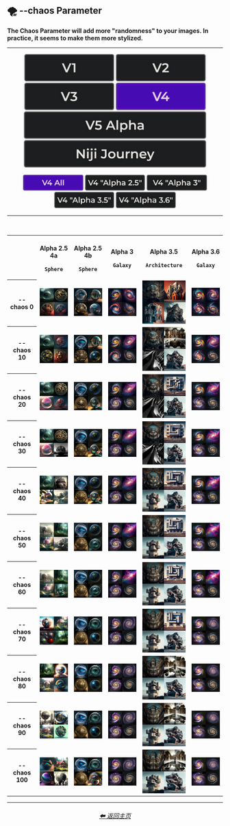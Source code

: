 <h2>🌪 --chaos Parameter</h2>
<b>The Chaos Parameter will add more "randomness" to your images. In practice, it seems to make them more stylized.</b>
<br>

<hr>

<div align="center">

[<img src="/Images/Repo_Parts/Buttons/Version_Buttons/button_version_V1_inactive.webp?raw=true" alt="MidJourney V1" height="64" />](/Pages/MJ_V1/Comparison_Pages/Parameters/Chaos_Comparison.md)
[<img src="/Images/Repo_Parts/Buttons/Version_Buttons/button_version_V2_inactive.webp?raw=true" alt="MidJourney V2" height="64" />](/Pages/MJ_V2/Comparison_Pages/Parameters/Chaos_Comparison.md)
[<img src="/Images/Repo_Parts/Buttons/Version_Buttons/button_version_V3_inactive.webp?raw=true" alt="MidJourney V3" height="64" />](/Pages/MJ_V3/Comparison_Pages/Parameters/Chaos_Comparison.md)
[<img src="/Images/Repo_Parts/Buttons/Version_Buttons/button_version_V4_active.webp?raw=true" alt="MidJourney V4" height="64" />]()
<br>
[<img src="/Images/Repo_Parts/Buttons/Version_Buttons/button_version_V5_Alpha_inactive_half.webp?raw=true" alt="MidJourney V5" height="64" />](/Pages/MJ_V5/Comparison_Pages/Parameters/Chaos_Comparison.md)
[<img src="/Images/Repo_Parts/Buttons/Version_Buttons/button_version_niji_inactive_half.webp?raw=true" alt="Niji Journey" height="64" />](/Pages/Niji_Journey/Comparison_Pages/Parameters/Chaos_Comparison.md)

[<img src="/Images/Repo_Parts/Buttons/Comparison_Page_Buttons/Subgroups/button_V4_all_active.webp?raw=true" alt="V4 All" width="140.5" />](/Pages/MJ_V4/Comparison_Pages/Parameters/Chaos_Comparison/Chaos_Comparison_V4_All.md)
[<img src="/Images/Repo_Parts/Buttons/Comparison_Page_Buttons/Subgroups/V4_Alpha_Versions/button_V4_alpha_2.5_inactive.webp?raw=true" alt="V4 Alpha 2.5" width="140.5" />](/Pages/MJ_V4/Comparison_Pages/Parameters/Chaos_Comparison/Older_Versions/V4_Alpha_2.5_4a.md)
[<img src="/Images/Repo_Parts/Buttons/Comparison_Page_Buttons/Subgroups/V4_Alpha_Versions/button_V4_alpha_3_inactive.webp?raw=true" alt="V4 Alpha 3" width="140.5" />](/Pages/MJ_V4/Comparison_Pages/Parameters/Chaos_Comparison/Older_Versions/V4_Alpha_3.md)
[<img src="/Images/Repo_Parts/Buttons/Comparison_Page_Buttons/Subgroups/V4_Alpha_Versions/button_V4_alpha_3.5_inactive.webp?raw=true" alt="V4 Alpha 3.5" width="140.5" />](/Pages/MJ_V4/Comparison_Pages/Parameters/Chaos_Comparison/Older_Versions/V4_Alpha_3.5.md)
[<img src="/Images/Repo_Parts/Buttons/Comparison_Page_Buttons/Subgroups/V4_Alpha_Versions/button_V4_alpha_3.6_inactive.webp?raw=true" alt="V4 Alpha 3.6" width="140.5" />](/Pages/MJ_V4/Comparison_Pages/Parameters/Chaos_Comparison/Chaos_Comparison.md)

</div>

<hr>
<br>

<div align="center">

<table>
  <tr align=center valign=middle>
    <th width=120></th>
    <th width=176><br>Alpha 2.5 4a<p><code>Sphere</code></p></th>
    <th width=176><br>Alpha 2.5 4b<p><code>Sphere</code></p></th>
    <th width=176><br>Alpha 3<p><code>Galaxy</code></p></th>
    <th width=176><br>Alpha 3.5<p><code>Architecture</code></p></th>
    <th width=176><br>Alpha 3.6<p><code>Galaxy</code></p></th>
  </tr>
    <tr align=center valign=middle>
        <th>--chaos 0</th>
        <td>
            <img src="/Images/MJ_V4/V4_Alpha_2.5/V4_Style_4a/Comparison_Page_Images/Chaos_Comparison/Sphere_chaos_0.webp?raw=true" width="256" />
        </td>
        <td>
            <img src="/Images/MJ_V4/V4_Alpha_2.5/V4_Style_4b/Comparison_Page_Images/Chaos_Comparison/Sphere_chaos_0.webp?raw=true" width="256" />
        </td>
        <td>
            <img src="/Images/MJ_V4/V4_Alpha_3/Comparison_Page_Images/Chaos_Comparison/Galaxy_chaos_0.webp?raw=true" width="256" />
        </td>
        <td>
            <img src="/Images/MJ_V4/V4_Alpha_3.5/Comparison_Page_Images/Chaos_Comparison/Architecture_chaos_0.webp?raw=true" width="256" />
        </td>
        <td>
            <img src="/Images/MJ_V4/V4_Alpha_3.6/Comparison_Page_Images/Chaos_Comparison/Galaxy_chaos_0.webp?raw=true" width="256" />
        </td>
    </tr>
    <tr align=center valign=middle>
        <th>--chaos 10</th>
        <td>
            <img src="/Images/MJ_V4/V4_Alpha_2.5/V4_Style_4a/Comparison_Page_Images/Chaos_Comparison/Sphere_chaos_10.webp?raw=true" width="256" />
        </td>
        <td>
            <img src="/Images/MJ_V4/V4_Alpha_2.5/V4_Style_4b/Comparison_Page_Images/Chaos_Comparison/Sphere_chaos_10.webp?raw=true" width="256" />
        </td>
        <td>
            <img src="/Images/MJ_V4/V4_Alpha_3/Comparison_Page_Images/Chaos_Comparison/Galaxy_chaos_10.webp?raw=true" width="256" />
        </td>
        <td>
            <img src="/Images/MJ_V4/V4_Alpha_3.5/Comparison_Page_Images/Chaos_Comparison/Architecture_chaos_10.webp?raw=true" width="256" />
        </td>
        <td>
            <img src="/Images/MJ_V4/V4_Alpha_3.6/Comparison_Page_Images/Chaos_Comparison/Galaxy_chaos_10.webp?raw=true" width="256" />
        </td>
    </tr>
    <tr align=center valign=middle>
        <th>--chaos 20</th>
        <td>
            <img src="/Images/MJ_V4/V4_Alpha_2.5/V4_Style_4a/Comparison_Page_Images/Chaos_Comparison/Sphere_chaos_20.webp?raw=true" width="256" />
        </td>
        <td>
            <img src="/Images/MJ_V4/V4_Alpha_2.5/V4_Style_4b/Comparison_Page_Images/Chaos_Comparison/Sphere_chaos_20.webp?raw=true" width="256" />
        </td>
        <td>
            <img src="/Images/MJ_V4/V4_Alpha_3/Comparison_Page_Images/Chaos_Comparison/Galaxy_chaos_20.webp?raw=true" width="256" />
        </td>
        <td>
            <img src="/Images/MJ_V4/V4_Alpha_3.5/Comparison_Page_Images/Chaos_Comparison/Architecture_chaos_20.webp?raw=true" width="256" />
        </td>
        <td>
            <img src="/Images/MJ_V4/V4_Alpha_3.6/Comparison_Page_Images/Chaos_Comparison/Galaxy_chaos_20.webp?raw=true" width="256" />
        </td>
    </tr>
    <tr align=center valign=middle>
        <th>--chaos 30</th>
        <td>
            <img src="/Images/MJ_V4/V4_Alpha_2.5/V4_Style_4a/Comparison_Page_Images/Chaos_Comparison/Sphere_chaos_30.webp?raw=true" width="256" />
        </td>
        <td>
            <img src="/Images/MJ_V4/V4_Alpha_2.5/V4_Style_4b/Comparison_Page_Images/Chaos_Comparison/Sphere_chaos_30.webp?raw=true" width="256" />
        </td>
        <td>
            <img src="/Images/MJ_V4/V4_Alpha_3/Comparison_Page_Images/Chaos_Comparison/Galaxy_chaos_30.webp?raw=true" width="256" />
        </td>
        <td>
            <img src="/Images/MJ_V4/V4_Alpha_3.5/Comparison_Page_Images/Chaos_Comparison/Architecture_chaos_30.webp?raw=true" width="256" />
        </td>
        <td>
            <img src="/Images/MJ_V4/V4_Alpha_3.6/Comparison_Page_Images/Chaos_Comparison/Galaxy_chaos_30.webp?raw=true" width="256" />
        </td>
    </tr>
    <tr align=center valign=middle>
        <th>--chaos 40</th>
        <td>
            <img src="/Images/MJ_V4/V4_Alpha_2.5/V4_Style_4a/Comparison_Page_Images/Chaos_Comparison/Sphere_chaos_40.webp?raw=true" width="256" />
        </td>
        <td>
            <img src="/Images/MJ_V4/V4_Alpha_2.5/V4_Style_4b/Comparison_Page_Images/Chaos_Comparison/Sphere_chaos_40.webp?raw=true" width="256" />
        </td>
        <td>
            <img src="/Images/MJ_V4/V4_Alpha_3/Comparison_Page_Images/Chaos_Comparison/Galaxy_chaos_40.webp?raw=true" width="256" />
        </td>
        <td>
            <img src="/Images/MJ_V4/V4_Alpha_3.5/Comparison_Page_Images/Chaos_Comparison/Architecture_chaos_40.webp?raw=true" width="256" />
        </td>
        <td>
            <img src="/Images/MJ_V4/V4_Alpha_3.6/Comparison_Page_Images/Chaos_Comparison/Galaxy_chaos_40.webp?raw=true" width="256" />
        </td>
    </tr>
    <tr align=center valign=middle>
        <th>--chaos 50</th>
        <td>
            <img src="/Images/MJ_V4/V4_Alpha_2.5/V4_Style_4a/Comparison_Page_Images/Chaos_Comparison/Sphere_chaos_50.webp?raw=true" width="256" />
        </td>
        <td>
            <img src="/Images/MJ_V4/V4_Alpha_2.5/V4_Style_4b/Comparison_Page_Images/Chaos_Comparison/Sphere_chaos_50.webp?raw=true" width="256" />
        </td>
        <td>
            <img src="/Images/MJ_V4/V4_Alpha_3/Comparison_Page_Images/Chaos_Comparison/Galaxy_chaos_50.webp?raw=true" width="256" />
        </td>
        <td>
            <img src="/Images/MJ_V4/V4_Alpha_3.5/Comparison_Page_Images/Chaos_Comparison/Architecture_chaos_50.webp?raw=true" width="256" />
        </td>
        <td>
            <img src="/Images/MJ_V4/V4_Alpha_3.6/Comparison_Page_Images/Chaos_Comparison/Galaxy_chaos_50.webp?raw=true" width="256" />
        </td>
    </tr>
    <tr align=center valign=middle>
        <th>--chaos 60</th>
        <td>
            <img src="/Images/MJ_V4/V4_Alpha_2.5/V4_Style_4a/Comparison_Page_Images/Chaos_Comparison/Sphere_chaos_60.webp?raw=true" width="256" />
        </td>
        <td>
            <img src="/Images/MJ_V4/V4_Alpha_2.5/V4_Style_4b/Comparison_Page_Images/Chaos_Comparison/Sphere_chaos_60.webp?raw=true" width="256" />
        </td>
        <td>
            <img src="/Images/MJ_V4/V4_Alpha_3/Comparison_Page_Images/Chaos_Comparison/Galaxy_chaos_60.webp?raw=true" width="256" />
        </td>
        <td>
            <img src="/Images/MJ_V4/V4_Alpha_3.5/Comparison_Page_Images/Chaos_Comparison/Architecture_chaos_60.webp?raw=true" width="256" />
        </td>
        <td>
            <img src="/Images/MJ_V4/V4_Alpha_3.6/Comparison_Page_Images/Chaos_Comparison/Galaxy_chaos_60.webp?raw=true" width="256" />
        </td>
    </tr>
    <tr align=center valign=middle>
        <th>--chaos 70</th>
        <td>
            <img src="/Images/MJ_V4/V4_Alpha_2.5/V4_Style_4a/Comparison_Page_Images/Chaos_Comparison/Sphere_chaos_70.webp?raw=true" width="256" />
        </td>
        <td>
            <img src="/Images/MJ_V4/V4_Alpha_2.5/V4_Style_4b/Comparison_Page_Images/Chaos_Comparison/Sphere_chaos_70.webp?raw=true" width="256" />
        </td>
        <td>
            <img src="/Images/MJ_V4/V4_Alpha_3/Comparison_Page_Images/Chaos_Comparison/Galaxy_chaos_70.webp?raw=true" width="256" />
        </td>
        <td>
            <img src="/Images/MJ_V4/V4_Alpha_3.5/Comparison_Page_Images/Chaos_Comparison/Architecture_chaos_70.webp?raw=true" width="256" />
        </td>
        <td>
            <img src="/Images/MJ_V4/V4_Alpha_3.6/Comparison_Page_Images/Chaos_Comparison/Galaxy_chaos_70.webp?raw=true" width="256" />
        </td>
    </tr>
    <tr align=center valign=middle>
        <th>--chaos 80</th>
        <td>
            <img src="/Images/MJ_V4/V4_Alpha_2.5/V4_Style_4a/Comparison_Page_Images/Chaos_Comparison/Sphere_chaos_80.webp?raw=true" width="256" />
        </td>
        <td>
            <img src="/Images/MJ_V4/V4_Alpha_2.5/V4_Style_4b/Comparison_Page_Images/Chaos_Comparison/Sphere_chaos_80.webp?raw=true" width="256" />
        </td>
        <td>
            <img src="/Images/MJ_V4/V4_Alpha_3/Comparison_Page_Images/Chaos_Comparison/Galaxy_chaos_80.webp?raw=true" width="256" />
        </td>
        <td>
            <img src="/Images/MJ_V4/V4_Alpha_3.5/Comparison_Page_Images/Chaos_Comparison/Architecture_chaos_80.webp?raw=true" width="256" />
        </td>
        <td>
            <img src="/Images/MJ_V4/V4_Alpha_3.6/Comparison_Page_Images/Chaos_Comparison/Galaxy_chaos_80.webp?raw=true" width="256" />
        </td>
    </tr>
    <tr align=center valign=middle>
        <th>--chaos 90</th>
        <td>
            <img src="/Images/MJ_V4/V4_Alpha_2.5/V4_Style_4a/Comparison_Page_Images/Chaos_Comparison/Sphere_chaos_90.webp?raw=true" width="256" />
        </td>
        <td>
            <img src="/Images/MJ_V4/V4_Alpha_2.5/V4_Style_4b/Comparison_Page_Images/Chaos_Comparison/Sphere_chaos_90.webp?raw=true" width="256" />
        </td>
        <td>
            <img src="/Images/MJ_V4/V4_Alpha_3/Comparison_Page_Images/Chaos_Comparison/Galaxy_chaos_90.webp?raw=true" width="256" />
        </td>
        <td>
            <img src="/Images/MJ_V4/V4_Alpha_3.5/Comparison_Page_Images/Chaos_Comparison/Architecture_chaos_90.webp?raw=true" width="256" />
        </td>
        <td>
            <img src="/Images/MJ_V4/V4_Alpha_3.6/Comparison_Page_Images/Chaos_Comparison/Galaxy_chaos_90.webp?raw=true" width="256" />
        </td>
    </tr>
  <tr align=center valign=middle>
        <th>--chaos 100</th>
        <td>
            <img src="/Images/MJ_V4/V4_Alpha_2.5/V4_Style_4a/Comparison_Page_Images/Chaos_Comparison/Sphere_chaos_100.webp?raw=true" width="256" />
        </td>
        <td>
            <img src="/Images/MJ_V4/V4_Alpha_2.5/V4_Style_4b/Comparison_Page_Images/Chaos_Comparison/Sphere_chaos_100.webp?raw=true" width="256" />
        </td>
        <td>
            <img src="/Images/MJ_V4/V4_Alpha_3/Comparison_Page_Images/Chaos_Comparison/Galaxy_chaos_100.webp?raw=true" width="256" />
        </td>
        <td>
            <img src="/Images/MJ_V4/V4_Alpha_3.5/Comparison_Page_Images/Chaos_Comparison/Architecture_chaos_100.webp?raw=true" width="256" />
        </td>
        <td>
            <img src="/Images/MJ_V4/V4_Alpha_3.6/Comparison_Page_Images/Chaos_Comparison/Galaxy_chaos_100.webp?raw=true" width="256" />
        </td>
  </tr>
</table>

</div>

<hr>
<div align="center">
    <h6><a href="/README.md">⬅ 返回主页</a></h6>
</div>